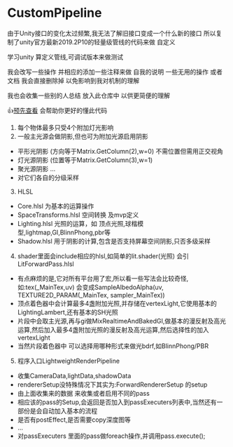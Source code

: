 # CustomPipeline

由于Unity接口的变化太过频繁,我无法了解旧接口变成一个什么新的接口
所以复制了unity官方最新2019.2P10的轻量级管线的代码来做 自定义

学习unity 算定义管线,可调试版本来做测试

我会改写一些操作 并相应的添加一些注释来做 自我的说明
一些无用的操作 或者文档 我会直接删除掉 以免影响到我对机制的理解


我也会收集一些别的人总结 放入此仓库中 以供更简便的理解



:+1:[预先查看](https://catlikecoding.com/unity/tutorials/scriptable-render-pipeline/) 会帮助你更好的懂此代码

1. 每个物体最多只受4个附加灯光影响
2. 一般主光源会做阴影,但也可为附加光源启用阴影
  - 平形光阴影 (方向等于Matrix.GetColumn(2),w=0) 不需位置但需用正交视角
  - 灯光源阴影 (位置等于Matrix.GetColumn(3),w=1)
  - 聚光源阴影 ...
  - 对它们各自的分级采样
3. HLSL
  - Core.hlsl 为基本的运算操作
  - SpaceTransforms.hlsl 空间转换 及mvp定义
  - Lighting.hlsl 光照的运算，如 顶点光照,球楷模型,lightmap,GI,BlinnPhong,pbr等
  - Shadow.hlsl 用于阴影的计算,包含是否支持屏幕空间阴影,只否多级采样
4. shader里面会include相应的hlsl,如简单的lit.shader(光照) 会引LitForwardPass.hlsl
  - 有点麻烦的是,它对所有平台用了宏,所以看一些写法会比较奇怪,如:tex(_MainTex,uv) 会变成SampleAlbedoAlpha(uv, TEXTURE2D_PARAM(_MainTex, sampler_MainTex))
  - 顶点着色器中会计算最多4盏附加光照,并存储在vertexLight,它使用基本的LightingLambert,还有基本的SH光照
  - 片段中会取主光源,再与gi做MixRealtimeAndBakedGI,做基本的漫反射及高光运算,然后加入最多4盏附加光照的漫反射及高光运算,然后选择性的加入vertexLight
  - 当然片段着色器中 可以选择用哪种形式来做光bdrf,如BlinnPhong/PBR
5. 程序入口LightweightRenderPipeline
  - 收集CameraData,lightData,shadowData
  - rendererSetup没特殊情况下其实为:ForwardRendererSetup 的setup
  - 由上面收集来的数据 来收集或者启用不同的pass
  - 相应该的pass的Setup,会返回是否加入到passExecuters列表中,当然还有一部份是会自动加入基本的流程
  - 是否有postEffect,是否需要copy深度图等
  - ...
  - 对passExecuters 里面的pass做foreach操作,并调用pass.execute();
